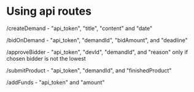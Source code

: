 # Using api routes

/createDemand - "api_token", "title", "content" and "date"

/bidOnDemand - "api_token", "demandId", "bidAmount", and "deadline"

/approveBidder - "api_token", "devId", "demandId", and "reason" only if chosen bidder is not the lowest

/submitProduct -  "api_token", "demandId", and "finishedProduct"

/addFunds - "api_token" and "amount"
